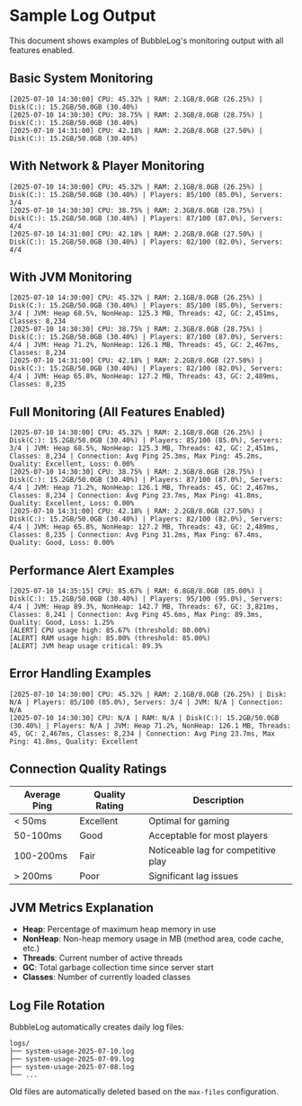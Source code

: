 # Sample Log Output

This document shows examples of BubbleLog's monitoring output with all features enabled.

## Basic System Monitoring
```
[2025-07-10 14:30:00] CPU: 45.32% | RAM: 2.1GB/8.0GB (26.25%) | Disk(C:): 15.2GB/50.0GB (30.40%)
[2025-07-10 14:30:30] CPU: 38.75% | RAM: 2.3GB/8.0GB (28.75%) | Disk(C:): 15.2GB/50.0GB (30.40%)
[2025-07-10 14:31:00] CPU: 42.18% | RAM: 2.2GB/8.0GB (27.50%) | Disk(C:): 15.2GB/50.0GB (30.40%)
```

## With Network & Player Monitoring
```
[2025-07-10 14:30:00] CPU: 45.32% | RAM: 2.1GB/8.0GB (26.25%) | Disk(C:): 15.2GB/50.0GB (30.40%) | Players: 85/100 (85.0%), Servers: 3/4
[2025-07-10 14:30:30] CPU: 38.75% | RAM: 2.3GB/8.0GB (28.75%) | Disk(C:): 15.2GB/50.0GB (30.40%) | Players: 87/100 (87.0%), Servers: 4/4
[2025-07-10 14:31:00] CPU: 42.18% | RAM: 2.2GB/8.0GB (27.50%) | Disk(C:): 15.2GB/50.0GB (30.40%) | Players: 82/100 (82.0%), Servers: 4/4
```

## With JVM Monitoring
```
[2025-07-10 14:30:00] CPU: 45.32% | RAM: 2.1GB/8.0GB (26.25%) | Disk(C:): 15.2GB/50.0GB (30.40%) | Players: 85/100 (85.0%), Servers: 3/4 | JVM: Heap 68.5%, NonHeap: 125.3 MB, Threads: 42, GC: 2,451ms, Classes: 8,234
[2025-07-10 14:30:30] CPU: 38.75% | RAM: 2.3GB/8.0GB (28.75%) | Disk(C:): 15.2GB/50.0GB (30.40%) | Players: 87/100 (87.0%), Servers: 4/4 | JVM: Heap 71.2%, NonHeap: 126.1 MB, Threads: 45, GC: 2,467ms, Classes: 8,234
[2025-07-10 14:31:00] CPU: 42.18% | RAM: 2.2GB/8.0GB (27.50%) | Disk(C:): 15.2GB/50.0GB (30.40%) | Players: 82/100 (82.0%), Servers: 4/4 | JVM: Heap 65.8%, NonHeap: 127.2 MB, Threads: 43, GC: 2,489ms, Classes: 8,235
```

## Full Monitoring (All Features Enabled)
```
[2025-07-10 14:30:00] CPU: 45.32% | RAM: 2.1GB/8.0GB (26.25%) | Disk(C:): 15.2GB/50.0GB (30.40%) | Players: 85/100 (85.0%), Servers: 3/4 | JVM: Heap 68.5%, NonHeap: 125.3 MB, Threads: 42, GC: 2,451ms, Classes: 8,234 | Connection: Avg Ping 25.3ms, Max Ping: 45.2ms, Quality: Excellent, Loss: 0.00%
[2025-07-10 14:30:30] CPU: 38.75% | RAM: 2.3GB/8.0GB (28.75%) | Disk(C:): 15.2GB/50.0GB (30.40%) | Players: 87/100 (87.0%), Servers: 4/4 | JVM: Heap 71.2%, NonHeap: 126.1 MB, Threads: 45, GC: 2,467ms, Classes: 8,234 | Connection: Avg Ping 23.7ms, Max Ping: 41.8ms, Quality: Excellent, Loss: 0.00%
[2025-07-10 14:31:00] CPU: 42.18% | RAM: 2.2GB/8.0GB (27.50%) | Disk(C:): 15.2GB/50.0GB (30.40%) | Players: 82/100 (82.0%), Servers: 4/4 | JVM: Heap 65.8%, NonHeap: 127.2 MB, Threads: 43, GC: 2,489ms, Classes: 8,235 | Connection: Avg Ping 31.2ms, Max Ping: 67.4ms, Quality: Good, Loss: 0.00%
```

## Performance Alert Examples
```
[2025-07-10 14:35:15] CPU: 85.67% | RAM: 6.8GB/8.0GB (85.00%) | Disk(C:): 15.2GB/50.0GB (30.40%) | Players: 95/100 (95.0%), Servers: 4/4 | JVM: Heap 89.3%, NonHeap: 142.7 MB, Threads: 67, GC: 3,821ms, Classes: 8,241 | Connection: Avg Ping 45.6ms, Max Ping: 89.3ms, Quality: Good, Loss: 1.25%
[ALERT] CPU usage high: 85.67% (threshold: 80.00%)
[ALERT] RAM usage high: 85.00% (threshold: 85.00%)
[ALERT] JVM heap usage critical: 89.3%
```

## Error Handling Examples
```
[2025-07-10 14:30:00] CPU: 45.32% | RAM: 2.1GB/8.0GB (26.25%) | Disk: N/A | Players: 85/100 (85.0%), Servers: 3/4 | JVM: N/A | Connection: N/A
[2025-07-10 14:30:30] CPU: N/A | RAM: N/A | Disk(C:): 15.2GB/50.0GB (30.40%) | Players: N/A | JVM: Heap 71.2%, NonHeap: 126.1 MB, Threads: 45, GC: 2,467ms, Classes: 8,234 | Connection: Avg Ping 23.7ms, Max Ping: 41.8ms, Quality: Excellent
```

## Connection Quality Ratings

| Average Ping | Quality Rating | Description |
|-------------|---------------|-------------|
| < 50ms | Excellent | Optimal for gaming |
| 50-100ms | Good | Acceptable for most players |
| 100-200ms | Fair | Noticeable lag for competitive play |
| > 200ms | Poor | Significant lag issues |

## JVM Metrics Explanation

- **Heap**: Percentage of maximum heap memory in use
- **NonHeap**: Non-heap memory usage in MB (method area, code cache, etc.)
- **Threads**: Current number of active threads
- **GC**: Total garbage collection time since server start
- **Classes**: Number of currently loaded classes

## Log File Rotation

BubbleLog automatically creates daily log files:
```
logs/
├── system-usage-2025-07-10.log
├── system-usage-2025-07-09.log
├── system-usage-2025-07-08.log
└── ...
```

Old files are automatically deleted based on the `max-files` configuration.
